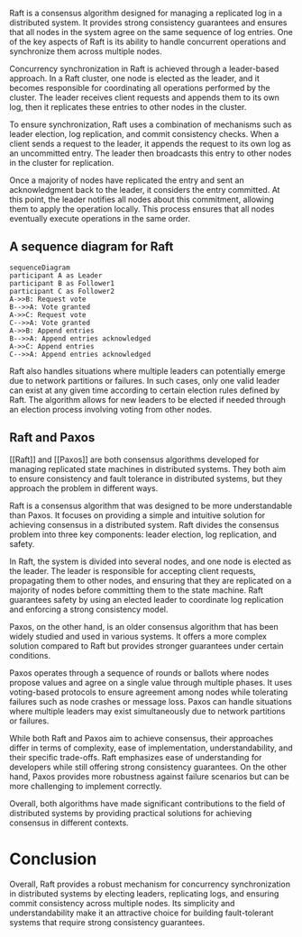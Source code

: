 
Raft is a consensus algorithm designed for managing a replicated log in a distributed system. It provides strong consistency guarantees and ensures that all nodes in the system agree on the same sequence of log entries. One of the key aspects of Raft is its ability to handle concurrent operations and synchronize them across multiple nodes.

Concurrency synchronization in Raft is achieved through a leader-based approach. In a Raft cluster, one node is elected as the leader, and it becomes responsible for coordinating all operations performed by the cluster. The leader receives client requests and appends them to its own log, then it replicates these entries to other nodes in the cluster.

To ensure synchronization, Raft uses a combination of mechanisms such as leader election, log replication, and commit consistency checks. When a client sends a request to the leader, it appends the request to its own log as an uncommitted entry. The leader then broadcasts this entry to other nodes in the cluster for replication.

Once a majority of nodes have replicated the entry and sent an acknowledgment back to the leader, it considers the entry committed. At this point, the leader notifies all nodes about this commitment, allowing them to apply the operation locally. This process ensures that all nodes eventually execute operations in the same order.
## A sequence diagram for Raft
```mermaid
sequenceDiagram
participant A as Leader 
participant B as Follower1 
participant C as Follower2 
A->>B: Request vote 
B-->>A: Vote granted 
A->>C: Request vote 
C-->>A: Vote granted 
A->>B: Append entries 
B-->>A: Append entries acknowledged 
A->>C: Append entries 
C-->>A: Append entries acknowledged
```

Raft also handles situations where multiple leaders can potentially emerge due to network partitions or failures. In such cases, only one valid leader can exist at any given time according to certain election rules defined by Raft. The algorithm allows for new leaders to be elected if needed through an election process involving voting from other nodes.

## Raft and Paxos

[[Raft]] and [[Paxos]] are both consensus algorithms developed for managing replicated state machines in distributed systems. They both aim to ensure consistency and fault tolerance in distributed systems, but they approach the problem in different ways.

Raft is a consensus algorithm that was designed to be more understandable than Paxos. It focuses on providing a simple and intuitive solution for achieving consensus in a distributed system. Raft divides the consensus problem into three key components: leader election, log replication, and safety.

In Raft, the system is divided into several nodes, and one node is elected as the leader. The leader is responsible for accepting client requests, propagating them to other nodes, and ensuring that they are replicated on a majority of nodes before committing them to the state machine. Raft guarantees safety by using an elected leader to coordinate log replication and enforcing a strong consistency model.

Paxos, on the other hand, is an older consensus algorithm that has been widely studied and used in various systems. It offers a more complex solution compared to Raft but provides stronger guarantees under certain conditions.

Paxos operates through a sequence of rounds or ballots where nodes propose values and agree on a single value through multiple phases. It uses voting-based protocols to ensure agreement among nodes while tolerating failures such as node crashes or message loss. Paxos can handle situations where multiple leaders may exist simultaneously due to network partitions or failures.

While both Raft and Paxos aim to achieve consensus, their approaches differ in terms of complexity, ease of implementation, understandability, and their specific trade-offs. Raft emphasizes ease of understanding for developers while still offering strong consistency guarantees. On the other hand, Paxos provides more robustness against failure scenarios but can be more challenging to implement correctly.

Overall, both algorithms have made significant contributions to the field of distributed systems by providing practical solutions for achieving consensus in different contexts.

# Conclusion
Overall, Raft provides a robust mechanism for concurrency synchronization in distributed systems by electing leaders, replicating logs, and ensuring commit consistency across multiple nodes. Its simplicity and understandability make it an attractive choice for building fault-tolerant systems that require strong consistency guarantees.
